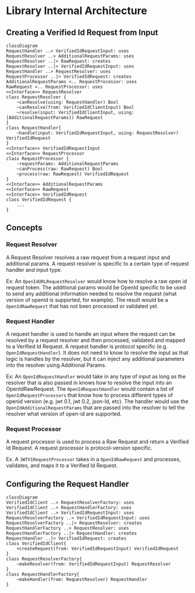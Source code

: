 
# Library Internal Architecture

## Creating a Verified Id Request from Input
```mermaid
classDiagram
RequestHandler ..> VerifiedIdRequestInput: uses
RequestResolver ..> AdditionalRequestParams: uses
RequestResolver ..|> RawRequest: creates
RequestResolver ..|> VerifiedIdRequestInput: uses
RequestHandler ..> RequestResolver: uses
RequestProcessor ..|> VerifiedIdRequest: creates
AdditionalRequestParams <.. RequestProcessor: uses
RawRequest <.. RequestProcessor: uses
<<Interface>> RequestResolver
class RequestResolver {
    ~canResolve(using: RequestHandler) Bool
    ~canResolve(from: VerifiedIdClientInput) Bool
    ~resolve(input: VerifiedIdClientInput, using: [AdditionalRequestParams]) RawRequest
}
class RequestHandler{
    ~handle(input: VerifiedIdRequestInput, using: RequestResolver) VerifiedIdRequest
}
<<Interface>> VerifiedIdRequestInput
<<Interface>> RequestProcessor
class RequestProcessor {
    -requestParams: AdditionalRequestParams
    ~canProcess(raw: RawRequest) Bool
    ~process(raw: RawRequest) VerifiedIdRequest
}
<<Interface>> AdditionalRequestParams
<<Interface>> RawRequest
<<Interface>> VerifiedIdRequest
class VerifiedIdRequest {
    ...
}
```

## Concepts

### Request Resolver
A Request Resolver resolves a raw request from a request input and additional params. A request resolver is specific to a certain type of request handler and input type. 

Ex: An `OpenIdURLRequestResolver` would know how to resolve a raw open id request token. The additional params would be OpenId specific to be used to send any additional information needed to resolve the request (what version of openid is supported, for example). The result would be a `OpenIdRawRequest` that has not been processed or validated yet.

### Request Handler
A request handler is used to handle an input where the request can be resolved by a request resolver and then processed, validated and mapped to a Verified Id Request. A request handler is protocol specific (e.g. `OpenIdRequestHandler`). It does not need to know to resolve the input as that logic is handles by the resolver, but it can inject any additional parameters into the resolver using Additional Params. 

Ex: An `OpenIdRequestHandler` would take in any type of input as long as the resolver that is also passed in knows how to resolve the input into an OpenIdRawRequest. The `OpenIdRequestHandler` would contain a list of `OpenIdRequestProcessors` that know how to process different types of openid version (e.g. jwt 0.1, jwt 0.2, json-ld, etc). The handler would use the `OpenIdAdditionalRequestParams` that are passed into the resolver to tell the resolver what version of open-id are supported. 

### Request Processor
A request processor is used to process a Raw Request and return a Verified Id Request. A request processor is protocol-version specific. 

Ex. A `JWTV1RequestProcessor` takes in a `OpenIdRawRequest` and processes, validates, and maps it to a Verified Id Request. 

## Configuring the Request Handler
```mermaid
classDiagram
VerifiedIdClient ..> RequestResolverFactory: uses
VerifiedIdClient ..> RequestHandlerFactory: uses
VerifiedIdClient ..> VerifiedIdRequestInput: uses
RequestResolverFactory ..> VerifiedIdRequestInput: uses
RequestResolverFactory ..|> RequestResolver: creates
RequestHandlerFactory ..> RequestResolver: uses
RequestHandlerFactory ..|> RequestHandler: creates
RequestHandler ..|> VerifiedIdRequest: creates
class VerifiedIdClient{
    +createRequest(from: VerifiedIdRequestInput) VerifiedIdRequest
}
class RequestResolverFactory{
    ~makeResolver(from: VerifiedIdRequestInput) RequestResolver
}
class RequestHandlerFactory{
    ~makeHandler(from: RequestResolver) RequestHandler
}

```